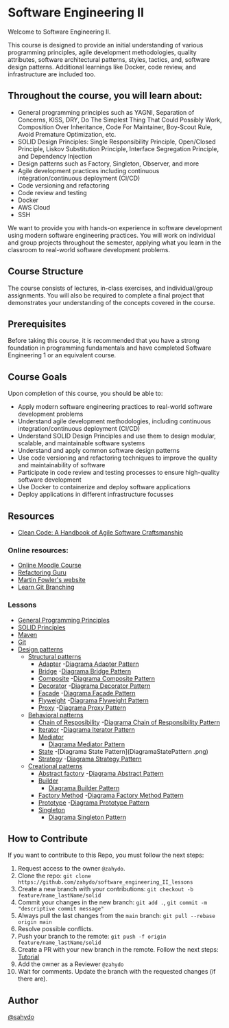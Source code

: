 # Software Engineering II 


Welcome to Software Engineering II. 

This course is designed to provide an initial understanding of various programming principles, agile development methodologies, quality attributes, software architectural patterns, styles, tactics, and, software design patterns. Additional learnings like Docker, code review, and infrastructure are included too.

## Throughout the course, you will learn about:

- General programming principles such as YAGNI, Separation of Concerns, KISS, DRY, Do The Simplest Thing That Could Possibly Work, Composition Over Inheritance, Code For Maintainer, Boy-Scout Rule, Avoid Premature Optimization, etc.
- SOLID Design Principles: Single Responsibility Principle, Open/Closed Principle, Liskov Substitution Principle, Interface Segregation Principle, and Dependency Injection
- Design patterns such as Factory, Singleton, Observer, and more
- Agile development practices including continuous integration/continuous deployment (CI/CD)
- Code versioning and refactoring
- Code review and testing
- Docker
- AWS Cloud
- SSH

We want to provide you with hands-on experience in software development using modern software engineering practices. You will work on individual and group projects throughout the semester, applying what you learn in the classroom to real-world software development problems.

## Course Structure
The course consists of lectures, in-class exercises, and individual/group assignments. You will also be required to complete a final project that demonstrates your understanding of the concepts covered in the course.

## Prerequisites
Before taking this course, it is recommended that you have a strong foundation in programming fundamentals and have completed Software Engineering 1 or an equivalent course.

## Course Goals
Upon completion of this course, you should be able to:

- Apply modern software engineering practices to real-world software development problems
- Understand agile development methodologies, including continuous integration/continuous deployment (CI/CD)
- Understand SOLID Design Principles and use them to design modular, scalable, and maintainable software systems
- Understand and apply common software design patterns
- Use code versioning and refactoring techniques to improve the quality and maintainability of software
- Participate in code review and testing processes to ensure high-quality software development
- Use Docker to containerize and deploy software applications
- Deploy applications in different infrastructure focusses

## Resources

- [Clean Code: A Handbook of Agile Software Craftsmanship](./resources/Clean%20Code-%20A%20Handbook%20of%20Agile%20Software%20Craftsmanship.pdf)

### Online resources:
- [Online Moodle Course](http://univirtual.unicauca.edu.co/moodle/course/view.php?id=2234)
- [Refactoring Guru](https://refactoring.guru/es)
- [Martin Fowler's website](https://martinfowler.com/)
- [Learn Git Branching](https://learngitbranching.js.org/)

### Lessons
- [General Programming Principles](principles/general/README.md)
- [SOLID Principles](principles/solid/README.md)
- [Maven](maven/README.md)
- [Git](git/README.md)
- [Design patterns](design_patterns/README.md)
  - [Structural patterns](design_patterns/structural/README.md)
    - [Adapter](design_patterns/structural/adapter.md)
      -[Diagrama Adapter Pattern](DiagramaAdapterPattern.png)
    - [Bridge](design_patterns/structural/bridge.md)
      -[Diagrama Bridge Pattern](.png)
    - [Composite](design_patterns/structural/composite.md)
      -[Diagrama Composite Pattern](.png)
    - [Decorator](design_patterns/structural/decorator.md)
      -[Diagrama Decorator Pattern](.png)
    - [Facade](design_patterns/structural/facade.md)
      -[Diagrama Facade Pattern](DiagramaFacadePattern.png)
    - [Flyweight](design_patterns/structural/flyweight.md)
      -[Diagrama Flyweight Pattern](.png)
    - [Proxy](design_patterns/structural/proxy.md)
      -[Diagrama Proxy Pattern](DiagramaProxyPattern.png)
  - [Behavioral patterns](design_patterns/behavioral/README.md)
    - [Chain of Resposibility](design_patterns/behavioral/chain_of_responsibility.md)
      -[Diagrama Chain of Responsibility Pattern](.png)
    - [Iterator](design_patterns/behavioral/iterator.md)
      -[Diagrama Iterator Pattern](.png)
    - [Mediator](design_patterns/behavioral/mediator.md)
      - [Diagrama Mediator Pattern](DiagramaMediatorPattern.png)
    - [State](design_patterns/behavioral/state.md)
      -[Diagrama State Pattern](DiagramaStatePattern  .png)
    - [Strategy](design_patterns/behavioral/strategy.md)
      -[Diagrama Strategy Pattern](.png)
  - [Creational patterns](design_patterns/creational/README.md)
    - [Abstract factory](design_patterns/creational/abstract_factory.md)
      -[Diagrama Abstract Pattern](.png)
    - [Builder](design_patterns/creational/builder.md)
      - [Diagrama Builder Pattern](DiagramaBuilderPattern.png)
    - [Factory Method](design_patterns/creational/factory_method.md)
      -[Diagrama Factory Method Pattern](.png)
    - [Prototype](design_patterns/creational/prototype.md)
      -[Diagrama Prototype Pattern](.png)
    - [Singleton](design_patterns/creational/singleton.md)
      - [Diagrama Singleton Pattern](DiagramaSingletonPattern.png)

## How to Contribute

If you want to contribute to this Repo, you must follow the next steps:

1. Request access to the owner `@zahydo`.
2. Clone the repo: `git clone https://github.com/zahydo/software_engineering_II_lessons`
3. Create a new branch with your contributions: `git checkout -b feature/name_lastName/solid`
4. Commit your changes in the new branch: `git add .`, `git commit -m "descriptive commit message"`
5. Always pull the last changes from the `main` branch: `git pull --rebase origin main`
6. Resolve possible conflicts.
7. Push your branch to the remote: `git push -f origin feature/name_lastName/solid`
8. Create a PR with your new branch in the remote. Follow the next steps: [Tutorial](https://docs.github.com/en/pull-requests/collaborating-with-pull-requests/proposing-changes-to-your-work-with-pull-requests/creating-a-pull-request)
9. Add the owner as a Reviewer `@zahydo`
10. Wait for comments. Update the branch with the requested changes (if there are).

## Author

[@sahydo](https://sahydo.com)